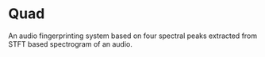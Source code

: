 # Quad
An audio fingerprinting system based on four spectral peaks extracted from STFT based spectrogram of an audio.
